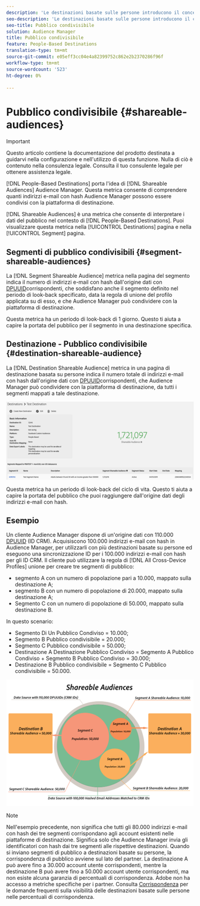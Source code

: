 ```yaml
---
description: 'Le destinazioni basate sulle persone introducono il concetto di pubblico condivisibile  Audience Manager. Questa metrica consente di comprendere quanti indirizzi e-mail con hash  Audience Manager possono essere condivisi con la piattaforma di destinazione. '
seo-description: 'Le destinazioni basate sulle persone introducono il concetto di pubblico condivisibile  Audience Manager. Questa metrica consente di comprendere quanti indirizzi e-mail con hash  Audience Manager possono essere condivisi con la piattaforma di destinazione. '
seo-title: Pubblico condivisibile
solution: Audience Manager
title: Pubblico condivisibile
feature: People-Based Destinations
translation-type: tm+mt
source-git-commit: e05eff3cc04e4a82399752c862e2b2370286f96f
workflow-type: tm+mt
source-wordcount: '523'
ht-degree: 0%

---
```



# Pubblico condivisibile {#shareable-audiences}

>[!IMPORTANT]
>Questo articolo contiene la documentazione del prodotto destinata a guidarvi nella configurazione e nell&#39;utilizzo di questa funzione. Nulla di ciò è contenuto nella consulenza legale. Consulta il tuo consulente legale per ottenere assistenza legale.

[!DNL People-Based Destinations] porta l&#39;idea di [!DNL Shareable Audiences] Audience Manager. Questa metrica consente di comprendere quanti indirizzi e-mail con hash  Audience Manager possono essere condivisi con la piattaforma di destinazione.

[!DNL Shareable Audiences] è una metrica che consente di interpretare i dati del pubblico nel contesto di [!DNL People-Based Destinations]. Puoi visualizzare questa metrica nella [!UICONTROL Destinations] pagina e nella [!UICONTROL Segment] pagina.

## Segmenti di pubblico condivisibili {#segment-shareable-audiences}

La [!DNL Segment Shareable Audience] metrica nella pagina del segmento indica il numero di indirizzi e-mail con hash dall&#39;origine dati con [DPUUID](../../reference/ids-in-aam.md)corrispondenti, che soddisfano anche il segmento definito nel periodo di look-back specificato, data la regola di unione del profilo applicata su di esso, e che  Audience Manager può condividere con la piattaforma di destinazione.

Questa metrica ha un periodo di look-back di 1 giorno. Questo ti aiuta a capire la portata del pubblico per il segmento in una destinazione specifica.

## Destinazione - Pubblico condivisibile {#destination-shareable-audience}

La [!DNL Destination Shareable Audience] metrica in una pagina di destinazione basata su persone indica il numero totale di indirizzi e-mail con hash dall&#39;origine dati con [DPUUID](../../reference/ids-in-aam.md)corrispondenti, che  Audience Manager può condividere con la piattaforma di destinazione, da tutti i segmenti mappati a tale destinazione.

![shareable-audiences](assets/dest-shareable-audiences.png)

Questa metrica ha un periodo di look-back del ciclo di vita. Questo ti aiuta a capire la portata del pubblico che puoi raggiungere dall&#39;origine dati degli indirizzi e-mail con hash.

## Esempio 

Un cliente Audience Manager  dispone di un&#39;origine dati con 110.000 [DPUUID](../../reference/ids-in-aam.md) (ID CRM). Acquisiscono 100.000 indirizzi e-mail con hash in  Audience Manager, per utilizzarli con più destinazioni basate su persone ed eseguono una sincronizzazione ID per i 100.000 indirizzi e-mail con hash per gli ID CRM. Il cliente può utilizzare la regola di [!DNL All Cross-Device Profiles] unione per creare tre segmenti di pubblico:

* segmento A con un numero di popolazione pari a 10.000, mappato sulla destinazione A;
* segmento B con un numero di popolazione di 20.000, mappato sulla destinazione A;
* Segmento C con un numero di popolazione di 50.000, mappato sulla destinazione B.

In questo scenario:

* Segmento Di Un Pubblico Condiviso = 10.000;
* Segmento B Pubblico condivisibile = 20.000;
* Segmento C Pubblico condivisibile = 50.000;
* Destinazione A Destinazione Pubblico Condiviso = Segmento A Pubblico Condiviso + Segmento B Pubblico Condiviso = 30.000;
* Destinazione B Pubblico condivisibile = Segmento C Pubblico condivisibile = 50.000.

![shareable-audiences-diagramma](assets/shareable-audiences.png)

>[!NOTE]
>
>Nell&#39;esempio precedente, non significa che tutti gli 80.000 indirizzi e-mail con hash dei tre segmenti corrispondano agli account esistenti nelle piattaforme di destinazione. Significa solo che  Audience Manager invia gli identificatori con hash dai tre segmenti alle rispettive destinazioni. Quando si inviano segmenti di pubblico a destinazioni basate su persone, la corrispondenza di pubblico avviene sul lato del partner. La destinazione A può avere fino a 30.000 account utente corrispondenti, mentre la destinazione B può avere fino a 50.000 account utente corrispondenti, ma non esiste alcuna garanzia di percentuali di corrispondenza. Adobe non ha accesso a metriche specifiche per i partner. Consulta [Corrispondenza](../../faq/faq-people-based-destinations.md#match-rates) per le domande frequenti sulla visibilità delle destinazioni basate sulle persone nelle percentuali di corrispondenza.
